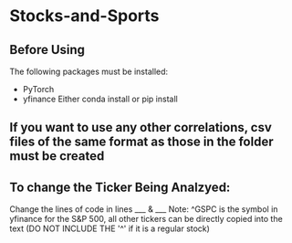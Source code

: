 # Stocks-and-Sports

## Before Using

The following packages must be installed:
- PyTorch
- yfinance
Either conda install or pip install

## If you want to use any other correlations, csv files of the same format as those in the folder must be created

## To change the Ticker Being Analzyed:
Change the lines of code in lines ___ & ___
  Note: ^GSPC is the symbol in yfinance for the S&P 500, all other tickers can be directly copied into the text (DO NOT INCLUDE THE '^' if it is a regular stock)
